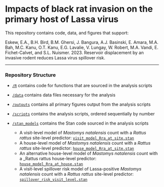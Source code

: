 # Impacts of black rat invasion on the primary host of Lassa virus

This repository contains code, data, and figures that support:

Eskew, E.A., B.H. Bird, B.M. Ghersi, J. Bangura, A.J. Basinski, E. Amara, M.A. Bah, M.C. Kanu, O.T. Kanu, E.G. Lavalie, V. Lungay, W. Robert, M.A. Vandi, E. Fichet-Calvet, and S.L. Nuismer. 2023. Reservoir displacement by an invasive rodent reduces Lassa virus spillover risk.

--- 

### Repository Structure

- [`/R`](/R) contains code for functions that are sourced in the analysis scripts

- [`/data`](/data) contains data files necessary for the analysis

- [`/outputs`](/outputs) contains all primary figures output from the analysis scripts

- [`/scripts`](/scripts) contains the analysis scripts, ordered sequentially by number

- [`/stan_models`](/stan_models) contains the Stan code sourced in the analysis scripts
  - A visit-level model of _Mastomys natalensis_ count with a _Rattus rattus_ site-level predictor: [`visit_model_Rra_at_site.stan`](/stan_models/visit_model_Rra_at_site.stan)
  - A house-level model of _Mastomys natalensis_ count with a _Rattus rattus_ site-level predictor: [`house_model_Rra_at_site.stan`](/stan_models/house_model_Rra_at_site.stan)
  - An alternative house-level model of _Mastomys natalensis_ count with a _Rattus rattus house-level predictor: [`house_model_Rra_at_house.stan`](/stan_models/house_model_Rra_at_house.stan)
  - A visit-level spillover risk model of Lassa-positive _Mastomys natalensis_ count with a _Rattus rattus_ site-level predictor: [`spillover_risk_visit_level.stan`](/stan_models/spillover_risk_visit_level.stan)